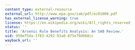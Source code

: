 ```yaml
---
content_type: external-resource
external_url: http://www.epa.gov/sab/pdf/ec01008.pdf
has_external_license_warning: true
license: https://en.wikipedia.org/wiki/All_rights_reserved
status: ''
title: 'Arsenic Rule Benefits Analysis: An SAB Review.'
uid: 950ef5da-1f83-4292-93a0-875e70d068cc
wayback_url: ''
---
```

